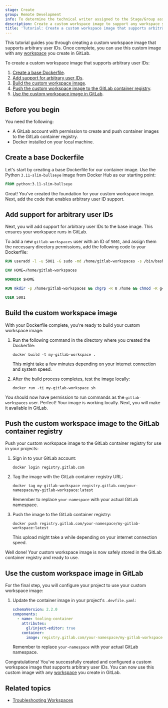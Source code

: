 ```yaml
---
stage: Create
group: Remote Development
info: To determine the technical writer assigned to the Stage/Group associated with this page, see https://handbook.gitlab.com/handbook/product/ux/technical-writing/#assignments
description: Create a custom workspace image to support any workspace you create in GitLab.
title: 'Tutorial: Create a custom workspace image that supports arbitrary user IDs'
---
```


This tutorial guides you through creating a custom workspace image that supports arbitrary user IDs.
Once complete, you can use this custom image with any [workspace](_index.md) you create in GitLab.

To create a custom workspace image that supports arbitrary user IDs:

1. [Create a base Dockerfile](#create-a-base-dockerfile).
1. [Add support for arbitrary user IDs](#add-support-for-arbitrary-user-ids).
1. [Build the custom workspace image](#build-the-custom-workspace-image).
1. [Push the custom workspace image to the GitLab container registry](#push-the-custom-workspace-image-to-the-gitlab-container-registry).
1. [Use the custom workspace image in GitLab](#use-the-custom-workspace-image-in-gitlab).

## Before you begin

You need the following:

- A GitLab account with permission to create and push container images to the GitLab container
  registry.
- Docker installed on your local machine.

## Create a base Dockerfile

Let's start by creating a base Dockerfile for our container image. Use the Python
`3.11-slim-bullseye` image from Docker Hub as our starting point:

```Dockerfile
FROM python:3.11-slim-bullseye
```

Great! You've created the foundation for your custom workspace image. Next, add the code
that enables arbitrary user ID support.

## Add support for arbitrary user IDs

Next, you will add support for arbitrary user IDs to the base image.
This ensures your workspace runs in GitLab.

To add a new `gitlab-workspaces` user with an ID of `5001`, and assign them the necessary
directory permissions, add the following code to your Dockerfile:

```dockerfile
RUN useradd -l -u 5001 -G sudo -md /home/gitlab-workspaces -s /bin/bash -p gitlab-workspaces gitlab-workspaces

ENV HOME=/home/gitlab-workspaces

WORKDIR $HOME

RUN mkdir -p /home/gitlab-workspaces && chgrp -R 0 /home && chmod -R g=u /etc/passwd /etc/group /home

USER 5001
```

## Build the custom workspace image

With your Dockerfile complete, you're ready to build your custom workspace image:

1. Run the following command in the directory where you created the Dockerfile:

   ```shell
   docker build -t my-gitlab-workspace .
   ```

   This might take a few minutes depending on your internet connection and system speed.

1. After the build process completes, test the image locally:

   ```shell
   docker run -ti my-gitlab-workspace sh
   ```

You should now have permission to run commands as the `gitlab-workspaces` user. Perfect! Your image
is working locally. Next, you will make it available in GitLab.

## Push the custom workspace image to the GitLab container registry

Push your custom workspace image to the GitLab container registry for use in your projects:

1. Sign in to your GitLab account:

   ```shell
   docker login registry.gitlab.com
   ```

1. Tag the image with the GitLab container registry URL:

   ```shell
   docker tag my-gitlab-workspace registry.gitlab.com/your-namespace/my-gitlab-workspace:latest
   ```

   Remember to replace `your-namespace` with your actual GitLab namespace.

1. Push the image to the GitLab container registry:

   ```shell
   docker push registry.gitlab.com/your-namespace/my-gitlab-workspace:latest
   ```

   This upload might take a while depending on your internet connection speed.

Well done! Your custom workspace image is now safely stored in the GitLab container registry
and ready to use.

## Use the custom workspace image in GitLab

For the final step, you will configure your project to use your custom workspace image:

1. Update the container image in your project's `.devfile.yaml`:

   ```yaml
   schemaVersion: 2.2.0
   components:
     - name: tooling-container
       attributes:
         gl/inject-editor: true
       container:
         image: registry.gitlab.com/your-namespace/my-gitlab-workspace:latest
   ```

   Remember to replace `your-namespace` with your actual GitLab namespace.

Congratulations! You've successfully created and configured a custom workspace image that supports
arbitrary user IDs. You can now use this custom image with any [workspace](_index.md) you create
in GitLab.

## Related topics

- [Troubleshooting Workspaces](workspaces_troubleshooting.md)
